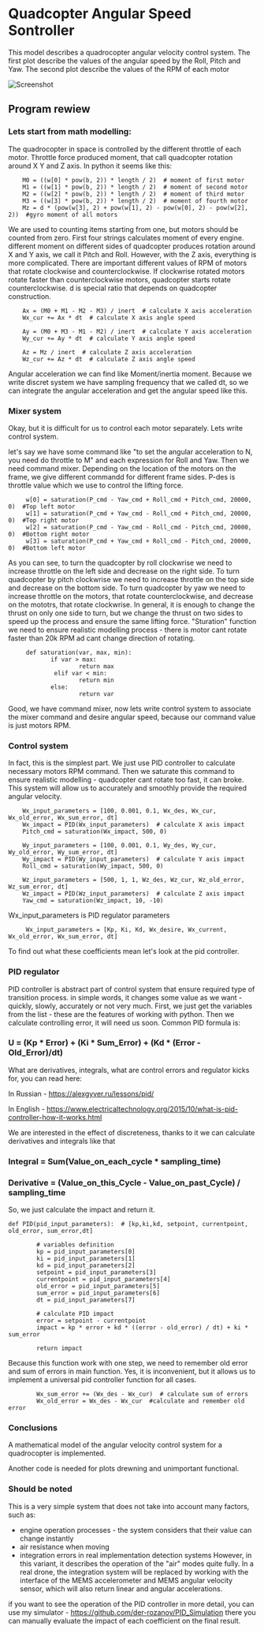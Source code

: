 # Quadcopter Angular Speed Sontroller

This model describes a quadrocopter angular velocity control system.
The first plot describe the values of the angular speed by the Roll, Pitch and Yaw.
The second plot describe the values of the RPM of each motor

![Screenshot](Program.png)

## Program rewiew

### Lets start from math modelling:

The quadrocopter in space is controlled by the different throttle of each motor. Throttle force produced moment, that call quadcopter rotation 
around X Y and Z axis. In python it seems like this:

        M0 = ((w[0] * pow(b, 2)) * length / 2)  # moment of first motor
        M1 = ((w[1] * pow(b, 2)) * length / 2)  # moment of second motor    
        M2 = ((w[2] * pow(b, 2)) * length / 2)  # moment of third motor
        M3 = ((w[3] * pow(b, 2)) * length / 2)  # moment of fourth motor
        Mz = d * (pow(w[3], 2) + pow(w[1], 2) - pow(w[0], 2) - pow(w[2], 2))  #gyro moment of all motors
        
We are used to counting items starting from one, but motors should be counted from zero. First four strings calculates moment of every engine.
different moment on different sides of quadcopter produces rotation around X and Y axis, we call it Pitch and Roll.
However, with the Z axis, everything is more complicated. There are important different values of RPM of motors that rotate clockwise and counterclockwise. If clockwrise rotated motors rotate faster than counterclockwise motors, quadcopter starts rotate counterclockwise. d is special ratio that depends on quadcopter construction.

        Ax = (M0 + M1 - M2 - M3) / inert  # calculate X axis acceleration
        Wx_cur += Ax * dt  # calculate X axis angle speed
        
        Ay = (M0 + M3 - M1 - M2) / inert  # calculate Y axis acceleration
        Wy_cur += Ay * dt  # calculate Y axis angle speed
        
        Az = Mz / inert  # calculate Z axis acceleration
        Wz_cur += Az * dt  # calculate Z axis angle speed
        
Angular acceleration we can find like Moment/inertia moment. Because we write discret system we have sampling frequency that we called dt, so we can
integrate the angular acceleration and get the angular speed like this.  

### Mixer system 

Okay, but it is difficult for us to control each motor separately. Lets write control system. 

let's say we have some command like "to set the angular acceleration to N, you need do throttle to M" and each expression for Roll and Yaw. Then we need command mixer. Depending on the location of the motors on the frame, we give different commandd for different frame sides. P-des is throttle value which we use to control the lifting force.

         w[0] = saturation(P_cmd - Yaw_cmd + Roll_cmd + Pitch_cmd, 20000, 0)  #Top left motor
         w[1] = saturation(P_cmd + Yaw_cmd - Roll_cmd + Pitch_cmd, 20000, 0)  #Top right motor
         w[2] = saturation(P_cmd - Yaw_cmd - Roll_cmd - Pitch_cmd, 20000, 0)  #Bottom right motor
         w[3] = saturation(P_cmd + Yaw_cmd + Roll_cmd - Pitch_cmd, 20000, 0)  #Bottom left motor 

As you can see, to turn the quadcopter by roll clockwrise we need to increase throttle on the left side and decrease on the right side. To turn quadcopter by pitch clockwrise we need to increase throttle on the top side and decrease on the bottom side. To turn quadcopter by yaw we need to increase throttle on the motors, that rotate counterclockwise, and decrease on the mototrs, that rotate clockwrise. In general, it is enough to change the thrust on only one side to turn, but we change the thrust on two sides to speed up the process and ensure the same lifting force. "Sturation" function we need to ensure realistic modelling process - there is motor cant rotate faster than 20k RPM ad cant change direction of rotating.

        
         def saturation(var, max, min):
                if var > max:
                        return max
                 elif var < min:
                        return min
                else:
                        return var

Good, we have command mixer, now lets write control system to associate the mixer command and desire angular speed, because our command value is just motors RPM.

### Control system

In fact, this is the simplest part. We just use PID controller to calculate necessary motors RPM command. Then we saturate this command to ensure realistic modelling - quadcopter cant rotate too fast, it can broke. This system will allow us to accurately and smoothly provide the required angular velocity.

        Wx_input_parameters = [100, 0.001, 0.1, Wx_des, Wx_cur, Wx_old_error, Wx_sum_error, dt]
        Wx_impact = PID(Wx_input_parameters)  # calculate X axis impact
        Pitch_cmd = saturation(Wx_impact, 500, 0)

        Wy_input_parameters = [100, 0.001, 0.1, Wy_des, Wy_cur, Wy_old_error, Wy_sum_error, dt]
        Wy_impact = PID(Wy_input_parameters)  # calculate Y axis impact
        Roll_cmd = saturation(Wy_impact, 500, 0)

        Wz_input_parameters = [500, 1, 1, Wz_des, Wz_cur, Wz_old_error, Wz_sum_error, dt]
        Wz_impact = PID(Wz_input_parameters)  # calculate Z axis impact
        Yaw_cmd = saturation(Wz_impact, 10, -10)

Wx_input_parameters is PID regulator parameters

         Wx_input_parameters = [Kp, Ki, Kd, Wx_desire, Wx_current, Wx_old_error, Wx_sum_error, dt]

To find out what these coefficients mean let's look at the pid controller.

### PID regulator

PID controller is abstract part of control system that ensure required type of transition process. in simple words, it changes some value as we want - quickly, slowly, accurately or not very much. First, we just get the variables from the list - these are the features of working with python. Then we calculate controlling error, it will need us soon. Common PID formula is:

### U = (Kp * Error) + (Ki * Sum_Error) + (Kd * (Error - Old_Error)/dt)

What are derivatives, integrals, what are control errors and regulator kicks for, you can read here:

In Russian - https://alexgyver.ru/lessons/pid/

In English - https://www.electricaltechnology.org/2015/10/what-is-pid-controller-how-it-works.html 

We are interested in the effect of discreteness, thanks to it we can calculate derivatives and integrals like that

### Integral = Sum(Value_on_each_cycle * sampling_time)
### Derivative = (Value_on_this_Cycle - Value_on_past_Cycle) / sampling_time

So, we just calculate the impact and return it.

    def PID(pid_input_parameters):  # [kp,ki,kd, setpoint, currentpoint, old_error, sum_error,dt]

            # variables definition
            kp = pid_input_parameters[0]
            ki = pid_input_parameters[1]
            kd = pid_input_parameters[2]
            setpoint = pid_input_parameters[3]
            currentpoint = pid_input_parameters[4]
            old_error = pid_input_parameters[5]
            sum_error = pid_input_parameters[6]
            dt = pid_input_parameters[7]

            # calculate PID impact
            error = setpoint - currentpoint
            impact = kp * error + kd * ((error - old_error) / dt) + ki * sum_error

            return impact

Because this function work with one step, we need to remember old error and sum of errors in main function. Yes, it is inconvenient, but it allows us to implement a universal pid controller function for all cases. 

            Wx_sum_error += (Wx_des - Wx_cur)  # calculate sum of errors 
            Wx_old_error = Wx_des - Wx_cur  #calculate and remember old error
            
### Сonclusions

A mathematical model of the angular velocity control system for a quadrocopter is implemented.

Another code is needed for plots drewning and unimportant functional. 

### Should be noted
This is a very simple system that does not take into account many factors, such as:
- engine operation processes - the system considers that their value can change instantly
- air resistance when moving
- integration errors in real implementation detection systems
However, in this variant, it describes the operation of the "air" modes quite fully. In a real drone, the integration system will be replaced by working with the interface of the MEMS accelerometer and MEMS angular velocity sensor, which will also return linear and angular accelerations.

if you want to see the operation of the PID controller in more detail, you can use my simulator - https://github.com/der-rozanov/PID_Simulation 
there you can manually evaluate the impact of each coefficient on the final result.
